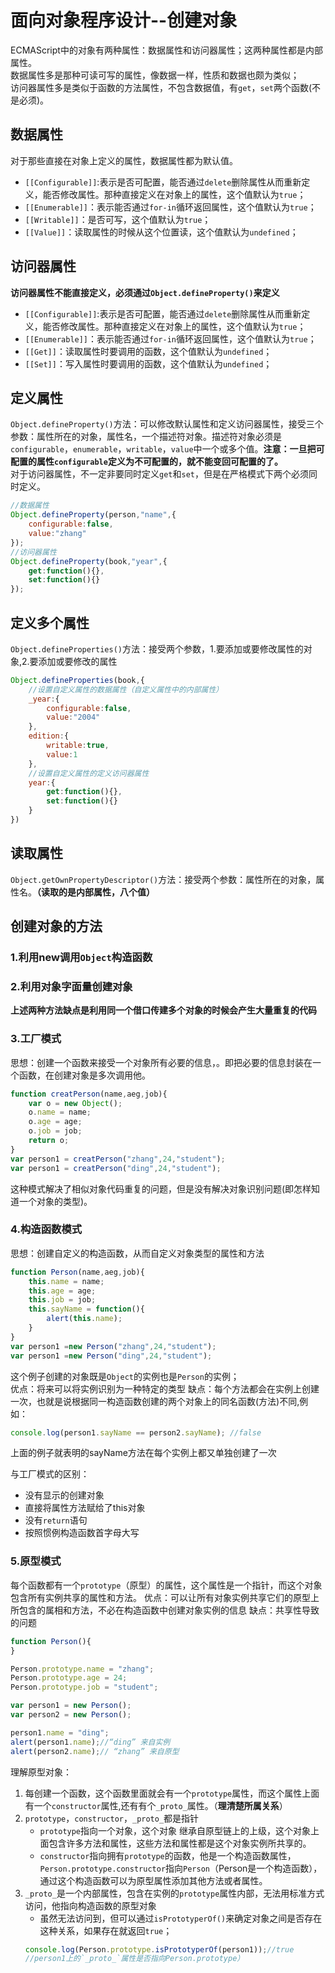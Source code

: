 # 面向对象程序设计--创建对象
ECMAScript中的对象有两种属性：数据属性和访问器属性；这两种属性都是内部属性。  
数据属性多是那种可读可写的属性，像数据一样，性质和数据也颇为类似；  
访问器属性多是类似于函数的方法属性，不包含数据值，有`get`，`set`两个函数(不是必须)。  
## 数据属性
对于那些直接在对象上定义的属性，数据属性都为默认值。
* `[[Configurable]]`:表示是否可配置，能否通过`delete`删除属性从而重新定义，能否修改属性。那种直接定义在对象上的属性，这个值默认为`true`；
* `[[Enumerable]]`：表示能否通过`for-in`循环返回属性，这个值默认为`true`；
* `[[Writable]]`：是否可写，这个值默认为`true`；
* `[[Value]]`：读取属性的时候从这个位置读，这个值默认为`undefined`；

## 访问器属性
**访问器属性不能直接定义，必须通过`Object.defineProperty()`来定义**
* `[[Configurable]]`:表示是否可配置，能否通过`delete`删除属性从而重新定义，能否修改属性。那种直接定义在对象上的属性，这个值默认为`true`；
* `[[Enumerable]]`：表示能否通过`for-in`循环返回属性，这个值默认为`true`；
* `[[Get]]`：读取属性时要调用的函数，这个值默认为`undefined`；
* `[[Set]]`：写入属性时要调用的函数，这个值默认为`undefined`；  

## 定义属性
`Object.defineProperty()`方法：可以修改默认属性和定义访问器属性，接受三个参数：属性所在的对象，属性名，一个描述符对象。描述符对象必须是`configurable`，`enumerable`，`writable`，`value`中一个或多个值。**注意：一旦把可配置的属性`configurable`定义为不可配置的，就不能变回可配置的了。**  
对于访问器属性，不一定非要同时定义`get`和`set`，但是在严格模式下两个必须同时定义。
```js
//数据属性
Object.defineProperty(person,"name",{
    configurable:false,
    value:"zhang"
});
//访问器属性
Object.defineProperty(book,"year",{
    get:function(){},
    set:function(){}
});
```

## 定义多个属性
`Object.defineProperties()`方法：接受两个参数，1.要添加或要修改属性的对象,2.要添加或要修改的属性
```js
Object.defineProperties(book,{
    //设置自定义属性的数据属性（自定义属性中的内部属性）
    _year:{
        configurable:false,
        value:"2004"
    },
    edition:{
        writable:true,
        value:1
    },
    //设置自定义属性的定义访问器属性
    year:{
        get:function(){},
        set:function(){}
    }
})
```

## 读取属性
`Object.getOwnPropertyDescriptor()`方法：接受两个参数：属性所在的对象，属性名。**（读取的是内部属性，八个值）**

## 创建对象的方法
### 1.利用new调用`Object`构造函数
### 2.利用对象字面量创建对象
**上述两种方法缺点是利用同一个借口传建多个对象的时候会产生大量重复的代码**

### 3.工厂模式
思想：创建一个函数来接受一个对象所有必要的信息，。即把必要的信息封装在一个函数，在创建对象是多次调用他。
```js
function creatPerson(name,aeg,job){
    var o = new Object();
    o.name = name;
    o.age = age;
    o.job = job;
    return o;
}
var person1 = creatPerson("zhang",24,"student");
var person1 = creatPerson("ding",24,"student");
```
这种模式解决了相似对象代码重复的问题，但是没有解决对象识别问题(即怎样知道一个对象的类型)。

### 4.构造函数模式
思想：创建自定义的构造函数，从而自定义对象类型的属性和方法
```js
function Person(name,aeg,job){
    this.name = name;
    this.age = age;
    this.job = job;
    this.sayName = function(){
        alert(this.name);
    }
}
var person1 =new Person("zhang",24,"student");
var person1 =new Person("ding",24,"student");
```
这个例子创建的对象既是`Object`的实例也是`Person`的实例；  
优点：将来可以将实例识别为一种特定的类型
缺点：每个方法都会在实例上创建一次，也就是说根据同一构造函数创建的两个对象上的同名函数(方法)不同,例如：  
```js
console.log(person1.sayName == person2.sayName); //false
```
上面的例子就表明的sayName方法在每个实例上都又单独创建了一次

与工厂模式的区别：
* 没有显示的创建对象
* 直接将属性方法赋给了this对象
* 没有`return`语句  
* 按照惯例构造函数首字母大写

### 5.原型模式
每个函数都有一个`prototype`（原型）的属性，这个属性是一个指针，而这个对象包含所有实例共享的属性和方法。
优点：可以让所有对象实例共享它们的原型上所包含的属相和方法，不必在构造函数中创建对象实例的信息
缺点：共享性导致的问题
```js
function Person(){  
}

Person.prototype.name = "zhang";
Person.prototype.age = 24;
Person.prototype.job = "student";

var person1 = new Person();
var person2 = new Person();

person1.name = "ding";
alert(person1.name);//“ding” 来自实例
alert(person2.name);// “zhang” 来自原型
```
理解原型对象：  
1. 每创建一个函数，这个函数里面就会有一个`prototype`属性，而这个属性上面有一个`constructor`属性,还有有个`_proto_`属性。（**理清楚所属关系**）
2. `prototype`，`constructor`，`_proto_`都是指针  
    * `prototype`指向一个对象，这个对象 继承自原型链上的上级，这个对象上面包含许多方法和属性，这些方法和属性都是这个对象实例所共享的。  
    * `constructor`指向拥有`prototype`的函数，他是一个构造函数属性，`Person.prototype.constructor`指向`Person`（Person是一个构造函数），通过这个构造函数可以为原型属性添加其他方法或者属性。
3. `_proto_`是一个内部属性，包含在实例的`prototype`属性内部，无法用标准方式访问，他指向构造函数的原型对象
    * 虽然无法访问到，但可以通过`isPrototyperOf()`来确定对象之间是否存在这种关系，如果存在就返回`true`；
    ```js
    console.log(Person.prototype.isPrototyperOf(person1));//true
    //person1上的`_proto_`属性是否指向Person.prototype）
    ```
